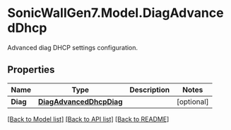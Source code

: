 # SonicWallGen7.Model.DiagAdvancedDhcp
Advanced diag DHCP settings configuration.

## Properties

Name | Type | Description | Notes
------------ | ------------- | ------------- | -------------
**Diag** | [**DiagAdvancedDhcpDiag**](DiagAdvancedDhcpDiag.md) |  | [optional] 

[[Back to Model list]](../README.md#documentation-for-models) [[Back to API list]](../README.md#documentation-for-api-endpoints) [[Back to README]](../README.md)

